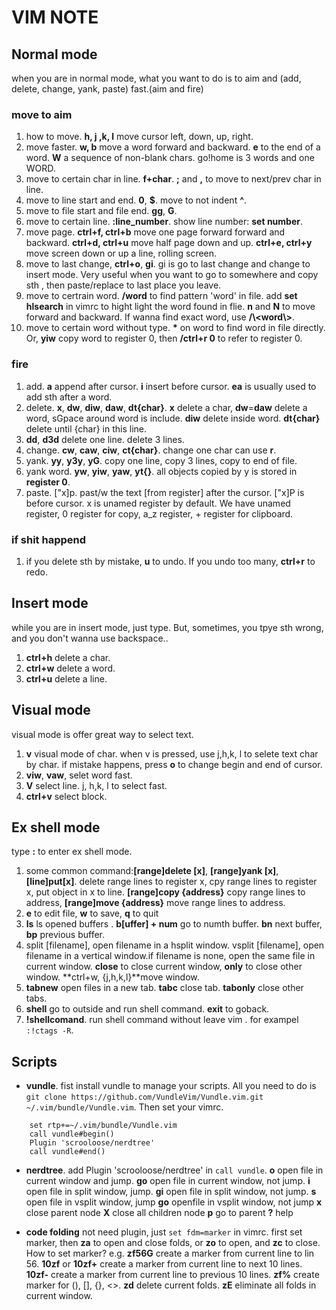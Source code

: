 # VIM NOTE
## Normal mode
when you are in normal mode, what you want to do is to aim and (add, delete, change, yank, paste) fast.(aim and fire)
### move to aim
1. how to move. **h, j ,k, l** move cursor left, down, up, right.
2. move faster. **w, b** move a word forward and backward. **e** to the end of a word. **W** a sequence of non-blank chars. go!home is 3 words and one WORD.
3. move to certain char in line. **f+char**. **;** and **,** to move to next/prev char in line.
4. move to line start and end. **0**, **$**. move to not indent **^**.
5. move to file start and file end. **gg**, **G**.
5. move to certain line. **:line_number**. show line number: **set number**. 
6. move page. **ctrl+f, ctrl+b** move one page forward forward and backward. **ctrl+d, ctrl+u** move half page down and up. **ctrl+e, ctrl+y** move screen down or up a line, rolling screen.
7. move to last change, **ctrl+o**, **gi**. gi is go to last change and change to insert mode. Very useful when you want to go to somewhere and copy sth , then paste/replace to last place you leave.  
8. move to certrain word. **/word** to find pattern 'word' in file. add **set hlsearch** in vimrc to hight light the word found in flie. **n** and **N** to move forward and backward. If wanna find exact word, use **/\\<word\\>**.
9. move to certain word without type. **\*** on word to find word in file directly. Or, **yiw** copy word to register 0, then **/ctrl+r 0** to refer to register 0. 
### fire
1. add. **a** append after cursor. **i** insert before cursor. **ea** is usually used to add sth after a word. 
2. delete. **x**, **dw**, **diw**, **daw**, **dt{char}**. **x** delete a char, **dw**=**daw** delete a word, sGpace around word is include. **diw** delete inside word. **dt{char}** delete until {char} in this line.
3. **dd**, **d3d** delete one line. delete 3 lines.
4. change. **cw**, **caw**, **ciw**, **ct{char}**. change one char can use **r**. 
5. yank. **yy**, **y3y**, **yG**. copy one line, copy 3 lines, copy to end of file. 
6. yank word. **yw**, **yiw**, **yaw**, **yt{}**. all objects copied by y is stored in **register 0**. 
7. paste. ["x]p. past/w the text [from register] after the cursor. ["x]P is before cursor. x is unamed register by default. We have unamed register, 0 register for copy, a_z register, + register for clipboard.
### if shit happend
1. if you delete sth by mistake, **u** to undo. If you undo too many, **ctrl+r** to redo.

## Insert mode
while you are in insert mode, just type. 
But, sometimes, you tpye sth wrong, and you don't wanna use backspace..
1. **ctrl+h** delete a char.
2. **ctrl+w** delete a word.
3. **ctrl+u** delete a line.

## Visual mode
visual mode is offer great way to select text.
1. **v** visual mode of char. when v is pressed, use j,h,k, l to selete text char by char. if mistake happens, press **o** to change begin and end of cursor.
2. **viw**, **vaw**, selet word fast.
3. **V** select line. j, h,k, l to select fast.
4. **ctrl+v** select block.   

## Ex shell mode
type **:** to enter ex shell mode.
1. some common command:**[range]delete [x]**, **[range]yank [x]**, **[line]put[x]**. delete range lines to register x, cpy range lines to register x, put object in x to line. **[range]copy {address}** copy range lines to address, **[range]move {address}** move range lines to address. 
2. **e** to edit file, **w** to save, **q** to quit
3. **ls** ls opened buffers . **b[uffer] + num** go to numth buffer. **bn** next buffer, **bp** previous buffer.  
4. split [filename], open filename in a hsplit window. vsplit [filename], open filename in a vertical window.if filename is none, open the same file in current window. **close** to close current window, **only** to close other window. **ctrl+w, {j,h,k,l}**move window. 
4. **tabnew** open files in a new tab. **tabc** close tab. **tabonly** close other tabs.
5. **shell** go to outside and run shell command. **exit** to goback.
6. **!shellcomand**. run shell command without leave vim . for exampel `:!ctags -R`.   

## Scripts
+ **vundle**. 
fist install vundle to manage your scripts. All you need to do is `git clone https://github.com/VundleVim/Vundle.vim.git ~/.vim/bundle/Vundle.vim`. Then set your vimrc.
```
    set rtp+=~/.vim/bundle/Vundle.vim
    call vundle#begin()
    Plugin 'scrooloose/nerdtree'
    call vundle#end()
``` 
+ **nerdtree**. 
add Plugin 'scrooloose/nerdtree' in `call vundle`. 
**o** open file in current window and jump.
**go** open file in current window, not jump.
**i** open file in split window, jump.
**gi** open file in split window, not jump.
**s** open file in vsplit window, jump
**go** openfile in vsplit window, not jump
**x** close parent node
**X** close all children node
**p** go to parent
**?** help

+ **code folding** 
not need plugin, just `set fdm=marker` in vimrc.
first set marker, then **za** to open and close folds, or **zo** to open, and **zc** to close.
How to set marker? e.g. **zf56G** create a marker from current line to lin 56. **10zf** or **10zf+** create a marker from current line to next 10 lines. **10zf-** create a marker from current line to previous 10 lines.
**zf%** create marker for (), [], {}, <>.
**zd** delete current folds. **zE** eliminate all folds in current window.
